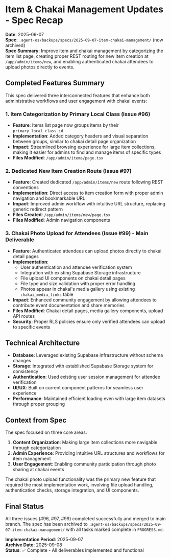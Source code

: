 # Item & Chakai Management Updates - Spec Recap

**Date**: 2025-09-07  
**Spec**: `.agent-os/backups/specs/2025-09-07-item-chakai-management/` (now archived)  
**Spec Summary**: Improve item and chakai management by categorizing the item list page, creating proper REST routing for new item creation at `/app/admin/items/new`, and enabling authenticated chakai attendees to upload photos directly to events.

## Completed Features Summary

This spec delivered three interconnected features that enhance both administrative workflows and user engagement with chakai events:

### 1. Item Categorization by Primary Local Class (Issue #96)
- **Feature**: Items list page now groups items by their `primary_local_class_id`
- **Implementation**: Added category headers and visual separation between groups, similar to chakai detail page organization
- **Impact**: Streamlined browsing experience for large item collections, making it easier for admins to find and manage items of specific types
- **Files Modified**: `/app/admin/items/page.tsx`

### 2. Dedicated New Item Creation Route (Issue #97)
- **Feature**: Created dedicated `/app/admin/items/new` route following REST conventions
- **Implementation**: Direct access to item creation form with proper admin navigation and bookmarkable URL
- **Impact**: Improved admin workflow with intuitive URL structure, replacing generic redirect pattern
- **Files Created**: `/app/admin/items/new/page.tsx`
- **Files Modified**: Admin navigation components

### 3. Chakai Photo Upload for Attendees (Issue #99) - **Main Deliverable**
- **Feature**: Authenticated attendees can upload photos directly to chakai detail pages
- **Implementation**: 
  - User authentication and attendee verification system
  - Integration with existing Supabase Storage infrastructure
  - File upload UI components on chakai detail pages
  - File type and size validation with proper error handling
  - Photos appear in chakai's media gallery using existing `chakai_media_links` table
- **Impact**: Enhanced community engagement by allowing attendees to contribute event documentation and share memories
- **Files Modified**: Chakai detail pages, media gallery components, upload API routes
- **Security**: Proper RLS policies ensure only verified attendees can upload to specific events

## Technical Architecture

- **Database**: Leveraged existing Supabase infrastructure without schema changes
- **Storage**: Integrated with established Supabase Storage system for consistency
- **Authentication**: Used existing user session management for attendee verification
- **UI/UX**: Built on current component patterns for seamless user experience
- **Performance**: Maintained efficient loading even with large item datasets through proper grouping

## Context from Spec

The spec focused on three core areas:
1. **Content Organization**: Making large item collections more navigable through categorization
2. **Admin Experience**: Providing intuitive URL structures and workflows for item management  
3. **User Engagement**: Enabling community participation through photo sharing at chakai events

The chakai photo upload functionality was the primary new feature that required the most implementation work, involving file upload handling, authentication checks, storage integration, and UI components.

## Final Status

All three issues (#96, #97, #99) completed successfully and merged to main branch. The spec has been archived to `.agent-os/backups/specs/2025-09-07-item-chakai-management/` with all tasks marked complete in `PROGRESS.md`.

**Implementation Period**: 2025-09-07  
**Archive Date**: 2025-09-08  
**Status**: ✅ Complete - All deliverables implemented and functional
